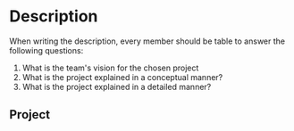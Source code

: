 # Description

When writing the description, every member should be table to answer the following questions:

1. What is the team's vision for the chosen project
2. What is the project explained in a conceptual manner?
3. What is the project explained in a detailed manner?

## Project

## 
